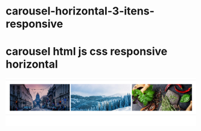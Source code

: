 # carousel-horizontal-3-itens-responsive

# carousel html js css responsive horizontal




<img src="description.jpg">